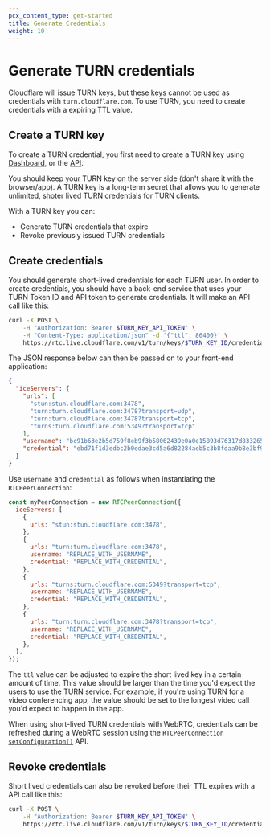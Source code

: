 ```yaml
---
pcx_content_type: get-started
title: Generate Credentials
weight: 10
---
```


#  Generate TURN credentials

Cloudflare will issue TURN keys, but these keys cannot be used as credentials with `turn.cloudflare.com`. To use TURN, you need to create credentials with a expiring TTL value.

## Create a TURN key

To create a TURN credential, you first need to create a TURN key using [Dashboard](https://dash.cloudflare.com/?to=/:account/calls), or the [API](/api/operations/calls-turn-key-create).

You should keep your TURN key on the server side (don't share it with the browser/app). A TURN key is a long-term secret that allows you to generate unlimited, shoter lived TURN credentials for TURN clients.

With a TURN key you can:
- Generate TURN credentials that expire
- Revoke previously issued TURN credentials

## Create credentials

You should generate short-lived credentials for each TURN user. In order to create credentials, you should have a back-end service that uses your TURN Token ID and API token to generate credentials. It will make an API call like this:

```sh
curl -X POST \
	-H "Authorization: Bearer $TURN_KEY_API_TOKEN" \
	-H "Content-Type: application/json" -d '{"ttl": 86400}' \
	https://rtc.live.cloudflare.com/v1/turn/keys/$TURN_KEY_ID/credentials/generate
```

The JSON response below can then be passed on to your front-end application:

```JSON
{
  "iceServers": {
    "urls": [
      "stun:stun.cloudflare.com:3478",
      "turn:turn.cloudflare.com:3478?transport=udp",
      "turn:turn.cloudflare.com:3478?transport=tcp",
      "turns:turn.cloudflare.com:5349?transport=tcp"
    ],
    "username": "bc91b63e2b5d759f8eb9f3b58062439e0a0e15893d76317d833265ad08d6631099ce7c7087caabb31ad3e1c386424e3e",
    "credential": "ebd71f1d3edbc2b0edae3cd5a6d82284aeb5c3b8fdaa9b8e3bf9cec683e0d45fe9f5b44e5145db3300f06c250a15b4a0"
  }
}
```

Use `username` and `credential` as follows when instantiating the `RTCPeerConnection`:

```js
const myPeerConnection = new RTCPeerConnection({
  iceServers: [
    {
      urls: "stun:stun.cloudflare.com:3478",
    },
    {
      urls: "turn:turn.cloudflare.com:3478",
      username: "REPLACE_WITH_USERNAME",
      credential: "REPLACE_WITH_CREDENTIAL",
    },
    {
      urls: "turns:turn.cloudflare.com:5349?transport=tcp",
      username: "REPLACE_WITH_USERNAME",
      credential: "REPLACE_WITH_CREDENTIAL",
    },
    {
      urls: "turn:turn.cloudflare.com:3478?transport=tcp",
      username: "REPLACE_WITH_USERNAME",
      credential: "REPLACE_WITH_CREDENTIAL",
    },
  ],
});

```
The `ttl` value can be adjusted to expire the short lived key in a certain amount of time. This value should be larger than the time you'd expect the users to use the TURN service. For example, if you're using TURN for a video conferencing app, the value should be set to the longest video call you'd expect to happen in the app.

When using short-lived TURN credentials with WebRTC, credentials can be refreshed during a WebRTC session using the `RTCPeerConnection` [`setConfiguration()`](https://developer.mozilla.org/en-US/docs/Web/API/RTCPeerConnection/setConfiguration) API.


## Revoke credentials

Short lived credentials can also be revoked before their TTL expires with a API call like this:

```sh
curl -X POST \
	-H "Authorization: Bearer $TURN_KEY_API_TOKEN" \
	https://rtc.live.cloudflare.com/v1/turn/keys/$TURN_KEY_ID/credentials/username/$USERNAME/revoke
  ```